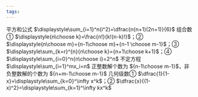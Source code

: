 ```yaml
---
tags:
---
```

平方和公式 $\displaystyle\sum_{i=1}^n(i^2)=\dfrac{n(n+1)(2n+1)}{6}$
组合数① $\displaystyle{n\choose k}=\frac{n!}{k!(n-k)!}$；② $\displaystyle{n\choose m}={n-1\choose m}+{n-1 \choose m-1}$；③ $\displaystyle\sum_{k=r}^{n}{n\choose k}={n+1\choose k+1}$；④ $\displaystyle\sum_{i=0}^n{n\choose i}=2^n$
不定方程 $\displaystyle\sum_{i=1}^mx_i=n$ 正整数解个数为 ${n-1\choose m-1}$，非负整数解的个数为 ${n+m-1\choose m-1}$
几何级数① $\dfrac{1}{1-x}=\displaystyle\sum_{k=0}^\infty x^k$；② $\dfrac{x}{(1-x)^2}=\displaystyle\sum_{k=1}^\infty kx^k$
